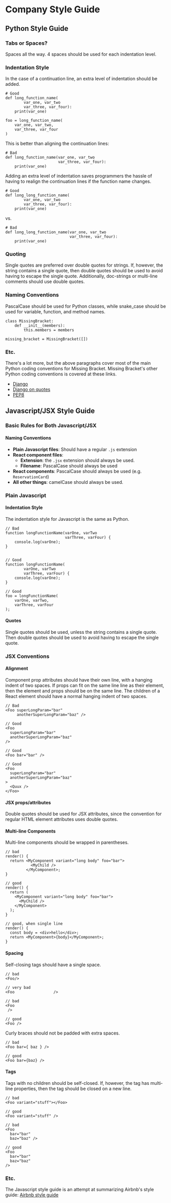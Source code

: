 # Company Style Guide

## Python Style Guide

### Tabs or Spaces?

Spaces all the way. 4 spaces should be used for each indentation level.

### Indentation Style

In the case of a continuation line, an extra level of indentation should
be added.

```
# Good
def long_function_name(
        var_one, var_two
        var_three, var_four):
    print(var_one)

foo = long_function_name(
    var_one, var_two,
    var_three, var_four
)
```

This is better than aligning the continuation lines:
```
# Bad
def long_function_name(var_one, var_two
                       var_three, var_four):
    print(var_one)
```

Adding an extra level of indentation saves programmers the hassle of
having to realign the continuation lines if the function name changes.

```
# Good
def long_long_function_name(
        var_one, var_two
        var_three, var_four):
    print(var_one)
```

vs.

```
# Bad
def long_long_function_name(var_one, var_two
                            var_three, var_four):
    print(var_one)
```

### Quoting

Single quotes are preferred over double quotes for strings. If, however,
the string contains a single quote, then double quotes should be used to
avoid having to escape the single quote. Additionally, doc-strings or
multi-line comments should use double quotes.

### Naming Conventions

PascalCase should be used for Python classes, while snake\_case should be
used for variable, function, and method names.

```
class MissingBracket:
    def __init__(members):
        this.members = members

missing_bracket = MissingBracket([])
```

### Etc.

There's a lot more, but the above paragraphs cover most of the main Python
coding conventions for Missing Bracket. Missing Bracket's other Python coding
conventions is covered at these links.

- [Django](https://docs.djangoproject.com/en/dev/internals/contributing/writing-code/coding-style/)
- [Django on quotes](https://code.djangoproject.com/ticket/27655)
- [PEP8](pep8.org)

## Javascript/JSX Style Guide

### Basic Rules for Both Javascript/JSX

#### Naming Conventions

- **Plain Javascript files**: Should have a regular `.js` extension
- **React component files**: 
  - **Extension**: the `.jsx` extension should always be used.
  - **Filename**: PascalCase should always be used
- **React components**: PascalCase should always be used (e.g. `ReservationCard`)
- **All other things**: camelCase should always be used. 

### Plain Javascript

#### Indentation Style

The indentation style for Javascript is the same as Python.

```
// Bad
function longFunctionName(varOne, varTwo
                          varThree, varFour) {
    console.log(varOne);
}


// Good
function longFunctionName(
        varOne, varTwo
        varThree, varFour) {
    console.log(varOne);
}

// Good
foo = longFunctionName(
    varOne, varTwo,
    varThree, varFour
);

```

#### Quotes

Single quotes should be used, unless the string contains a single quote. Then
double quotes should be used to avoid having to escape the single quote.

### JSX Conventions

#### Alignment
Component prop attributes should have their own line, with a hanging indent of two spaces.
If props can fit on the same line line as their element, then the element and props should
be on the same line. The children of a React element should have a normal hanging indent
of two spaces.

```
// Bad
<Foo superLongParam="bar"
     anotherSuperLongParam="baz" />

// Good
<Foo
  superLongParam="bar"
  anotherSuperLongParam="baz"
/>

// Good
<Foo bar="bar" />

// Good
<Foo
  superLongParam="bar"
  anotherSuperLongParam="baz"
>
  <Quux />
</Foo>
```

#### JSX props/attributes

Double quotes should be used for JSX attributes, since
the convention for regular HTML element attributes uses
double quotes.

#### Multi-line Components

Multi-line components should be wrapped in parentheses.

```
// bad
render() {
  return <MyComponent variant="long body" foo="bar">
           <MyChild />
         </MyComponent>;
}

// good
render() {
  return (
    <MyComponent variant="long body" foo="bar">
      <MyChild />
    </MyComponent>
  );
}

// good, when single line
render() {
  const body = <div>hello</div>;
  return <MyComponent>{body}</MyComponent>;
}
```

#### Spacing

Self-closing tags should have a single space.

```
// bad
<Foo/>

// very bad
<Foo                 />

// bad
<Foo
 />

// good
<Foo />
```

Curly braces should not be padded with extra spaces.

```
// bad
<Foo bar={ baz } />

// good
<Foo bar={baz} />
```

#### Tags

Tags with no children should be self-closed. If, however, the tag
has multi-line properties, then the tag should be closed on a new
line.

```
// bad
<Foo variant="stuff"></Foo>

// good
<Foo variant="stuff" />

// bad
<Foo
  bar="bar"
  baz="baz" />

// good
<Foo
  bar="bar"
  baz="baz"
/>
```

### Etc.

The Javascript style guide is an attempt at summarizing Airbnb's style guide:
[Airbnb style guide](https://airbnb.io/javascript/react/#spacing)


